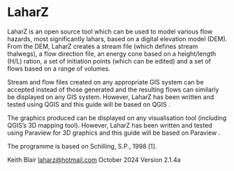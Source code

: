 # LaharZ

LaharZ is an open source tool which can be used to model various flow hazards, most significantly lahars, based on a digital elevation model (DEM). From the DEM, LaharZ creates a stream file (which defines stream thalwegs), a flow direction file, an energy cone based on a height/length (H/L) ration, a set of initiation points (which can be edited) and a set of flows based on a range of volumes.

Stream and flow files created on any appropriate GIS system can be accepted instead of those generated and the resulting flows can similarly be displayed on any GIS system. However, LaharZ has been written and tested using QGIS and this guide will be based on QGIS .

The graphics produced can be displayed on any visualisation tool (including QGIS’s 3D mapping tool). However, LaharZ has been written and tested using Paraview for 3D graphics and this guide will be based on Paraview .

The programme is based on Schilling, S.P., 1998 [1].

Keith Blair
laharz@hotmail.com
October 2024
Version 2.1.4a


